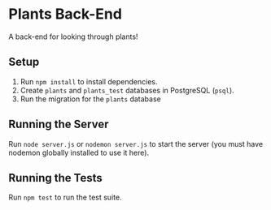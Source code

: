 # Plants Back-End

A back-end for looking through plants!

## Setup

1. Run `npm install` to install dependencies.
1. Create `plants` and `plants_test` databases in PostgreSQL (`psql`).
1. Run the migration for the `plants` database

## Running the Server

Run `node server.js` or `nodemon server.js` to start the server (you must have nodemon globally installed to use it here).

## Running the Tests

Run `npm test` to run the test suite.